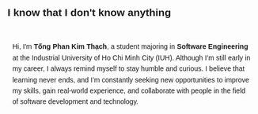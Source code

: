 ## I know that I don't know anything
<html>
<head>
  <style>
    body {
      font-family: Arial, sans-serif;
      line-height: 1.6;
    }
    .intro {
      padding: 10px;
    }
  </style>
</head>
<body>
  <div class="intro">
    <p>Hi, I'm <strong>Tống Phan Kim Thạch</strong>, a student majoring in <strong>Software Engineering</strong> at the Industrial University of Ho Chi Minh City (IUH).  
    Although I’m still early in my career, I always remind myself to stay humble and curious. I believe that learning never ends, and I’m constantly seeking new opportunities to improve my skills, gain real-world experience, and collaborate with people in the field of software development and technology.</p> 
  </div>
</body>
</html>

